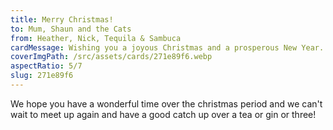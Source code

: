 ```yaml
---
title: Merry Christmas!
to: Mum, Shaun and the Cats
from: Heather, Nick, Tequila & Sambuca
cardMessage: Wishing you a joyous Christmas and a prosperous New Year.
coverImgPath: /src/assets/cards/271e89f6.webp
aspectRatio: 5/7
slug: 271e89f6
---
```


We hope you have a wonderful time over the christmas period and we can't wait to meet up again and have a good catch up over a tea or gin or three!
